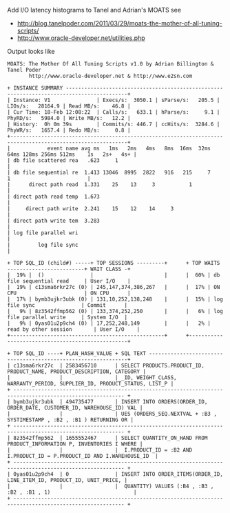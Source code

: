 Add I/O latency histograms to Tanel and Adrian's MOATS
see

* http://blog.tanelpoder.com/2011/03/29/moats-the-mother-of-all-tuning-scripts/
* http://www.oracle-developer.net/utilities.php


Output looks like
    
    
    MOATS: The Mother Of All Tuning Scripts v1.0 by Adrian Billington & Tanel Poder
           http://www.oracle-developer.net & http://www.e2sn.com
    
    + INSTANCE SUMMARY ------------------------------------------------------------------------------------------+
    | Instance: V1               | Execs/s:  3050.1 | sParse/s:   205.5 | LIOs/s:   28164.9 | Read MB/s:    46.8 |
    | Cur Time: 18-Feb 12:08:22  | Calls/s:   633.1 | hParse/s:     9.1 | PhyRD/s:   5984.0 | Write MB/s:   12.2 |
    | History:  0h 0m 39s        | Commits/s: 446.7 | ccHits/s:  3284.6 | PhyWR/s:   1657.4 | Redo MB/s:     0.8 |
    +------------------------------------------------------------------------------------------------------------+
    |            event name avg ms   1ms   2ms   4ms   8ms  16ms  32ms  64ms 128ms 256ms 512ms    1s   2s+   4s+ |
    | db file scattered rea   .623     1                                                                         |
    | db file sequential re  1.413 13046  8995  2822   916   215     7                 1                         |
    |      direct path read  1.331    25    13     3           1                                                 |
    | direct path read temp  1.673                                                                               |
    |     direct path write  2.241    15    12    14     3                                                       |
    | direct path write tem  3.283                                                                               |
    | log file parallel wri                                                                                      |
    |         log file sync                                                                                      |
    
    + TOP SQL_ID (child#) -----+ TOP SESSIONS ---------+      + TOP WAITS -------------------------+ WAIT CLASS -+
    |  19% |  ()               |                       |      |  60% | db file sequential read     | User I/O    |
    |  19% | c13sma6rkr27c (0) | 245,147,374,386,267   |      |  17% | ON CPU                      | ON CPU      |
    |  17% | bymb3ujkr3ubk (0) | 131,10,252,138,248    |      |  15% | log file sync               | Commit      |
    |   9% | 8z3542ffmp562 (0) | 133,374,252,250       |      |   6% | log file parallel write     | System I/O  |
    |   9% | 0yas01u2p9ch4 (0) | 17,252,248,149        |      |   2% | read by other session       | User I/O    |
    +--------------------------------------------------+      +--------------------------------------------------+
    
    + TOP SQL_ID ----+ PLAN_HASH_VALUE + SQL TEXT ---------------------------------------------------------------+
    | c13sma6rkr27c  | 2583456710      | SELECT PRODUCTS.PRODUCT_ID, PRODUCT_NAME, PRODUCT_DESCRIPTION, CATEGORY |
    |                |                 | _ID, WEIGHT_CLASS, WARRANTY_PERIOD, SUPPLIER_ID, PRODUCT_STATUS, LIST_P |
    + ---------------------------------------------------------------------------------------------------------- +
    | bymb3ujkr3ubk  | 494735477       | INSERT INTO ORDERS(ORDER_ID, ORDER_DATE, CUSTOMER_ID, WAREHOUSE_ID) VAL |
    |                |                 | UES (ORDERS_SEQ.NEXTVAL + :B3 , SYSTIMESTAMP , :B2 , :B1 ) RETURNING OR |
    + ---------------------------------------------------------------------------------------------------------- +
    | 8z3542ffmp562  | 1655552467      | SELECT QUANTITY_ON_HAND FROM PRODUCT_INFORMATION P, INVENTORIES I WHERE |
    |                |                 |  I.PRODUCT_ID = :B2 AND I.PRODUCT_ID = P.PRODUCT_ID AND I.WAREHOUSE_ID  |
    + ---------------------------------------------------------------------------------------------------------- +
    | 0yas01u2p9ch4  | 0               | INSERT INTO ORDER_ITEMS(ORDER_ID, LINE_ITEM_ID, PRODUCT_ID, UNIT_PRICE, |
    |                |                 |  QUANTITY) VALUES (:B4 , :B3 , :B2 , :B1 , 1)                           |
    + ---------------------------------------------------------------------------------------------------------- +
    
    
